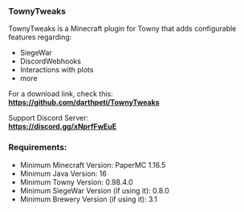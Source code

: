 ### **TownyTweaks**
TownyTweaks is a Minecraft plugin for Towny that adds configurable features regarding:

- SiegeWar
- DiscordWebhooks
- Interactions with plots
- more

For a download link, check this:\
**https://github.com/darthpeti/TownyTweaks** 

Support Discord Server:\
**https://discord.gg/xNprfFwEuE**

### **Requirements:**
- Minimum Minecraft Version: PaperMC 1.16.5
- Minimum Java Version: 16
- Minimum Towny Version: 0.98.4.0
- Minimum SiegeWar Version (if using it): 0.8.0
- Minimum Brewery Version (if using it): 3.1
